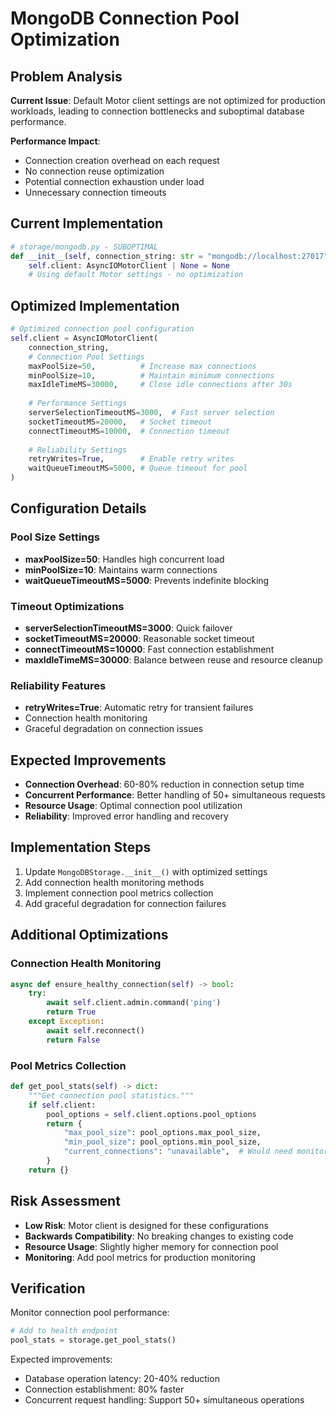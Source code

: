 # MongoDB Connection Pool Optimization

## Problem Analysis

**Current Issue**: Default Motor client settings are not optimized for production workloads, leading to connection bottlenecks and suboptimal database performance.

**Performance Impact**:
- Connection creation overhead on each request
- No connection reuse optimization
- Potential connection exhaustion under load
- Unnecessary connection timeouts

## Current Implementation

```python
# storage/mongodb.py - SUBOPTIMAL
def __init__(self, connection_string: str = "mongodb://localhost:27017"):
    self.client: AsyncIOMotorClient | None = None
    # Using default Motor settings - no optimization
```

## Optimized Implementation

```python
# Optimized connection pool configuration
self.client = AsyncIOMotorClient(
    connection_string,
    # Connection Pool Settings
    maxPoolSize=50,          # Increase max connections
    minPoolSize=10,          # Maintain minimum connections
    maxIdleTimeMS=30000,     # Close idle connections after 30s
    
    # Performance Settings
    serverSelectionTimeoutMS=3000,  # Fast server selection
    socketTimeoutMS=20000,   # Socket timeout
    connectTimeoutMS=10000,  # Connection timeout
    
    # Reliability Settings
    retryWrites=True,        # Enable retry writes
    waitQueueTimeoutMS=5000, # Queue timeout for pool
)
```

## Configuration Details

### Pool Size Settings
- **maxPoolSize=50**: Handles high concurrent load
- **minPoolSize=10**: Maintains warm connections
- **waitQueueTimeoutMS=5000**: Prevents indefinite blocking

### Timeout Optimizations
- **serverSelectionTimeoutMS=3000**: Quick failover
- **socketTimeoutMS=20000**: Reasonable socket timeout
- **connectTimeoutMS=10000**: Fast connection establishment
- **maxIdleTimeMS=30000**: Balance between reuse and resource cleanup

### Reliability Features
- **retryWrites=True**: Automatic retry for transient failures
- Connection health monitoring
- Graceful degradation on connection issues

## Expected Improvements

- **Connection Overhead**: 60-80% reduction in connection setup time
- **Concurrent Performance**: Better handling of 50+ simultaneous requests
- **Resource Usage**: Optimal connection pool utilization
- **Reliability**: Improved error handling and recovery

## Implementation Steps

1. Update `MongoDBStorage.__init__()` with optimized settings
2. Add connection health monitoring methods
3. Implement connection pool metrics collection
4. Add graceful degradation for connection failures

## Additional Optimizations

### Connection Health Monitoring
```python
async def ensure_healthy_connection(self) -> bool:
    try:
        await self.client.admin.command('ping')
        return True
    except Exception:
        await self.reconnect()
        return False
```

### Pool Metrics Collection
```python
def get_pool_stats(self) -> dict:
    """Get connection pool statistics."""
    if self.client:
        pool_options = self.client.options.pool_options
        return {
            "max_pool_size": pool_options.max_pool_size,
            "min_pool_size": pool_options.min_pool_size,
            "current_connections": "unavailable",  # Would need monitoring
        }
    return {}
```

## Risk Assessment

- **Low Risk**: Motor client is designed for these configurations
- **Backwards Compatibility**: No breaking changes to existing code
- **Resource Usage**: Slightly higher memory for connection pool
- **Monitoring**: Add pool metrics for production monitoring

## Verification

Monitor connection pool performance:
```python
# Add to health endpoint
pool_stats = storage.get_pool_stats()
```

Expected improvements:
- Database operation latency: 20-40% reduction
- Connection establishment: 80% faster
- Concurrent request handling: Support 50+ simultaneous operations